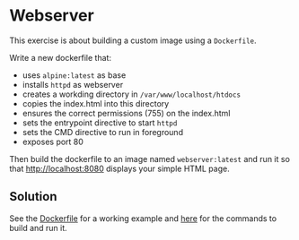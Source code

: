 # Webserver

This exercise is about building a custom image using a `Dockerfile`.

Write a new dockerfile that:
- uses `alpine:latest` as base
- installs `httpd` as webserver
- creates a workding directory in `/var/www/localhost/htdocs`
- copies the index.html into this directory
- ensures the correct permissions (755) on the index.html
- sets the entrypoint directive to start `httpd`
- sets the CMD directive to run in foreground
- exposes port 80

Then build the dockerfile to an image named `webserver:latest` and run it so that [http://localhost:8080](http://localhost:8080) displays your simple HTML page.

## Solution

See the [Dockerfile](./Dockerfile) for a working example and [here](./solution.md) for the commands to build and run it.